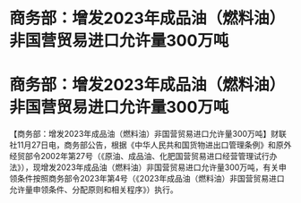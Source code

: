 # 商务部：增发2023年成品油（燃料油）非国营贸易进口允许量300万吨

# 商务部：增发2023年成品油（燃料油）非国营贸易进口允许量300万吨

【商务部：增发2023年成品油（燃料油）非国营贸易进口允许量300万吨】财联社11月27日电，商务部公告，根据《中华人民共和国货物进出口管理条例》和原外经贸部令2002年第27号（《原油、成品油、化肥国营贸易进口经营管理试行办法》），现增发2023年成品油（燃料油）非国营贸易进口允许量300万吨，有关申领条件按照商务部令2023年第4号（《2023年成品油（燃料油）非国营贸易进口允许量申领条件、分配原则和相关程序》）执行。

